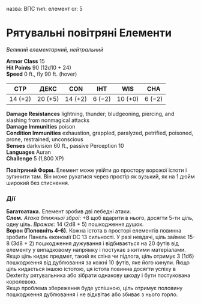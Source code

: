 назва: ВПС тип: елемент cr: 5

# Рятувальні повітряні Елементи
_Великий елементарний, нейтральний_

**Armor Class** 15    
**Hit Points** 90 (12d10 + 24)    
**Speed** 0 ft., fly 90 ft. (hover)

| СТР     | ДЕКС    | CON     | ІНТ    | WIS     | CHA    |
| ------- | ------- | ------- | ------ | ------- | ------ |
| 14 (+2) | 20 (+5) | 14 (+2) | 6 (−2) | 10 (+0) | 6 (−2) |

**Damage Resistances** lightning, thunder; bludgeoning, piercing, and slashing from nonmagical attacks    
**Damage Immunities** poison    
**Condition Immunities** exhaustion, grappled, paralyzed, petrified, poisoned, prone, restrained, unconscious    
**Senses** darkvision 60 ft., passive Perception 10    
**Languages** Auran    
**Challenge** 5 (1,800 XP)

**Повітряний Форм.** Елемент може увійти до простору ворожої істоти і зупинити там. Він може рухатися через простір як вузький, як на 1 дюйм широкий без стиснення.

### Дії
**Багатоатака.** Елемент зробив дві лебедні атаки.    
**Слем.** _Атака ближньої зброї:_ +8 щоб вдарити в нього, досягти 5-ти ціль, одну ціль. _Вражає:_ 14 (2d8 + 5) пошкодження душок.    
**Ворон (Поповніть 4–6).** Кожна істота в просторі елементів повинна зробити Панель економії DC 13 сильності. У разі невдачі, ціль займає 15-8 (3d8 + 2) пошкодження дужування і відбивається на 20 футів від елементу у випадковому напрямку і постукає з китими матеріалами. Якщо ціль кидає предмет, такий як стіна чи підлога, ціль отримує 3 (1d6) пошкодження від дублювання за кожні 10 футів, яке його кинули. Якщо ціль кидається іншою істотою, ця істота повинна досягти успіху в Dexterity рятувальника або зібрати однакову шкоду і бути постукована королевою.    
Якщо проблема збереження буде успішною, ціль отримує половину пошкодження дублювання і не відквітає або збиває з нього горло.